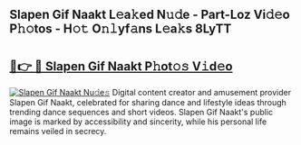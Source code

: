 ## Slapen Gif Naakt L𝚎a𝚔ed N𝚞𝚍e - Part-Loz Vi𝚍𝚎o P𝚑𝚘tos - H𝚘𝚝 O𝚗𝚕yf𝚊ns L𝚎a𝚔s 8LyTT

# <h2><a href="http://kf5ub3p.oniu.top/?m=Slapen+Gif+Naakt">🔗👉 🔴 Slapen Gif Naakt P𝚑ot𝚘𝚜 V𝚒d𝚎o</a></h2>

[![Slapen Gif Naakt Nu𝚍e𝚜](https://i.imgur.com/0qMVB7G.gif)](http://kf5ub3p.oniu.top/?m=Slapen+Gif+Naakt)
Digital content creator and amusement provider Slapen Gif Naakt, celebrated for sharing dance and lifestyle ideas through trending dance sequences and short videos. Slapen Gif Naakt's public image is marked by accessibility and sincerity, while his personal life remains veiled in secrecy.  
